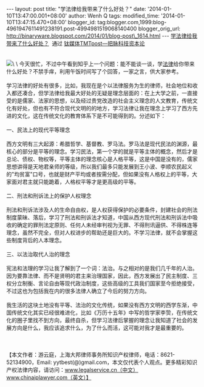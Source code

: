 --- layout: post title: "学法律给我带来了什么好处？" date:
'2014-01-10T13:47:00.001+08:00' author: Wenh Q tags: modified\_time:
'2014-01-10T13:47:15.470+08:00' blogger\_id:
tag:blogger.com,1999:blog-4961947611491238191.post-4994981519068140400
blogger\_orig\_url:
http://binaryware.blogspot.com/2014/01/blog-post\_1614.html ---
[学法律给我带来了什么好处？](http://www.tmtpost.com/88699.html)  通过
[钛媒体TMTpost—把脉科技资本论](http://www.tmtpost.com/)\
\
\
![](https://images-blogger-opensocial.googleusercontent.com/gadgets/proxy?url=http%3A%2F%2Fwww.tmtpost.com%2Fwp-content%2Fuploads%2F2014%2F01%2F138926933564.jpg&container=blogger&gadget=a&rewriteMime=image%2F*)\
\
今天很忙，不过中午看到知乎上一个问题：能不能谈一谈，学[法律](http://www.tmtpost.com/tag/%E6%B3%95%E5%BE%8B)给你带来什么好处？不禁手痒，利用午饭时间写了个回答，一家之言，供大家参考。\
\
学习法律的好处有很多，比如，我现在是个以法律服务为生的律师，社会地位和收入都还凑合，但学法律给我最大好处的无疑是理念层面的：在上大学之前，一直接受的是儒家、法家的思想，以及经过贵党改造的社会主义理念的人文教育，传统文化有好处，但也有不符合现代文明的的地方，学习法律让我在理念上学习了西方先进的文化，这在传统文化的教育体系下是不可能得到的。分述如下：\
\
一、民法上的现代平等理念\
\
西方文明有三大起源：希腊哲学、基督教、罗马法。罗马法是现代民法的渊源，最核心的部分是平等的理念。学习民法，第一个学的就是平等主体的概念，然后才是总论、债权、物权等，平等主体的理念核心是人格平等，这是中国是没有的，儒家思想讲得是天地君亲师的等级，所以我们最多只能发展到王小波、李顺农民起义的"均贫富"口号，也就是财产平均或者按需分配，但如果没有人格权上的平等，大家面对君主就只能跪着，人格权平等才是更高级的平等。\
\
二、刑法和刑诉法上的保护人权理念\
\
刑法和刑诉法涉及人的生命自由权，是人权获得保护的必要条件，封建社会的刑法制度蒙昧、落后，学习了刑法和刑诉法才知道，中国从西方现代刑法和刑诉法中吸收的确定的罪刑法定原则、任何人未经审判视为无罪、不得刑讯逼供、不得株连等理念，虽然不完全，但对人权进步的帮助还是巨大的。不学习法律，就不会掌握这些制度背后的人本理念。\
\
三、以法治取代人治的理念\
\
宪法和法理的学习让我了解到了一个词：法治。与之相对的是我们几千年的人治。因为要靠法律、而不是贤明的君主来治理国家，因此，西方发展出了民主制度、三权分立制衡、言论自由等现代政治制度，这些高级的工具我们国家至今拒绝接受，不过这也为包括我在内的很多法律人确立了今后的努力方向。\
\
我生活的这块土地没有平等、法治的文化传统，如果没有西方文明的西学东渐，中国传统文化其实已经很难进化，比如《万历十五年》中写的哲学家李贽，在传统文化的圈子里找不到方向，最终自杀，但学习法律后掌握的理念让我知道了社会的发展方向是什么，我应该追求什么，为了什么而活，这可能对我才是最重要的。\
\
 \
\
【本文作者：游云庭，上海大邦律师事务所知识产权律师，电话：8621-52134900，Email:
yytbest(@)gmail.com，本文仅代表个人观点。更多精彩知识产权法律内容，请访问：www.legalservice.cn（中文）www.chinaiplawyer.com（英文）】
